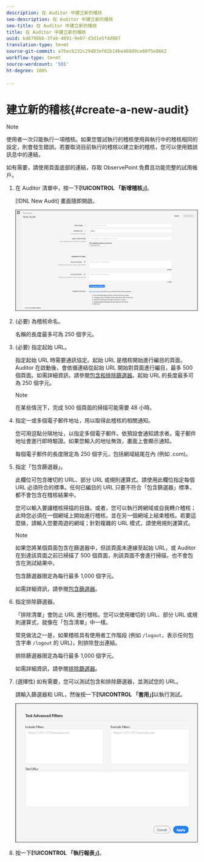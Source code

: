 ```yaml
---
description: 在 Auditor 中建立新的稽核
seo-description: 在 Auditor 中建立新的稽核
seo-title: 在 Auditor 中建立新的稽核
title: 在 Auditor 中建立新的稽核
uuid: bd6798bb-3fab-4091-9e07-d3d1e5fdd087
translation-type: tm+mt
source-git-commit: a76ecb232c29d83ef82b14be460d9ce60f5e8662
workflow-type: tm+mt
source-wordcount: '501'
ht-degree: 100%

---
```



# 建立新的稽核{#create-a-new-audit}

>[!NOTE]
>
>使用者一次只能執行一項稽核。如果您嘗試執行的稽核使用與執行中的稽核相同的設定，則會發生錯誤。若要取消目前執行的稽核以建立新的稽核，您可以使用錯誤訊息中的連結。

如有需要，請使用頁面底部的連結，存取 ObservePoint 免費且功能完整的試用帳戶。

1. 在 Auditor 清單中，按一下&#x200B;**[!UICONTROL 「新增稽核」]**。

   [!DNL New Audit] 畫面隨即開啟。

   ![](assets/config.png)

1. (必要) 為稽核命名。

   名稱的長度最多可為 250 個字元。
1. (必要) 指定起始 URL。

   指定起始 URL 時需要通訊協定。起始 URL 是稽核開始進行編目的頁面。Auditor 在啟動後，會依循連結從起始 URL 開始對頁面進行編目，最多 500 個頁面。如需詳細資訊，請參閱[包含和排除篩選器](../create-audit/filters.md)。起始 URL 的長度最多可為 250 個字元。

   >[!NOTE]
   >
   >在某些情況下，完成 500 個頁面的掃描可能需要 48 小時。

1. 指定一或多個電子郵件地址，用以取得此稽核的相關通知。

   您可用逗點分隔地址，以指定多個電子郵件。依預設會通知請求者。電子郵件地址會進行即時驗證。如果您輸入的地址無效，畫面上會顯示通知。

   每個電子郵件的長度限定為 250 個字元，包括網域結尾在內 (例如 .com)。
1. 指定「包含篩選器」。

   此欄位可包含確切的 URL、部分 URL 或規則運算式。請使用此欄位指定每個 URL 必須符合的標準。任何已編目的 URL 只要不符合「包含篩選器」標準，都不會包含在稽核結果中。

   您可以輸入要讓稽核掃描的目錄。或者，您可以執行跨網域或自我轉介稽核；此時您必須在一個網域上開始進行稽核，並在另一個網域上結束稽核。若要這麼做，請輸入您要周遊的網域；針對複雜的 URL 模式，請使用規則運算式。

   >[!NOTE]
   >
   >如果您將某個頁面包含在篩選器中，但該頁面未連線至起始 URL，或 Auditor 在到達該頁面之前已掃描了 500 個頁面，則該頁面不會進行掃描，也不會包含在測試結果中。

   包含篩選器限定為每行最多 1,000 個字元。

   如需詳細資訊，請參閱[包含篩選器](../create-audit/filters.md)。
1. 指定排除篩選器。

   「排除清單」會防止 URL 進行稽核。您可以使用確切的 URL、部分 URL 或規則運算式，就像在「包含清單」中一樣。

   常見做法之一是，如果稽核具有使用者工作階段 (例如 `/logout`，表示任何包含字串 `/logout` 的 URL)，則排除登出連結。

   排除篩選器限定為每行最多 1,000 個字元。

   如需詳細資訊，請參閱[排除篩選器](../create-audit/filters.md)。
1. (選擇性) 如有需要，您可以測試包含和排除篩選器，並測試您的 URL。

   請輸入篩選器和 URL，然後按一下&#x200B;**[!UICONTROL 「套用」]**&#x200B;以執行測試。

   ![](assets/test-advanced-filters.png)

1. 按一下&#x200B;**[!UICONTROL 「執行報表」]**。
